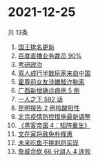 # 2021-12-25
  共 13条

  <!-- BEGIN -->
  <!-- 最后更新时间:Sat Dec 25 2021 09:11:15 GMT+0000 (Coordinated Universal Time) -->
  1. [国王排名更新](https://www.zhihu.com/search?q=国王排名)
1. [百度直播业务裁员 90%](https://www.zhihu.com/search?q=百度裁员)
1. [考研政治](https://www.zhihu.com/search?q=考研政治)
1. [双人成行半数玩家来自中国](https://www.zhihu.com/search?q=双人成行)
1. [霍尊前女友涉嫌敲诈勒索](https://www.zhihu.com/search?q=霍尊前女友)
1. [广西新增确诊病例 5 例](https://www.zhihu.com/search?q=广西疫情)
1. [一人之下 592 话](https://www.zhihu.com/search?q=一人之下)
1. [昆明报告 2 例核酸阳性](https://www.zhihu.com/search?q=昆明疫情)
1. [北京疫情防控措施最新调整](https://www.zhihu.com/search?q=北京疫情防控措施)
1. [《黑客帝国 4：矩阵重生》](https://www.zhihu.com/search?q=黑客帝国4)
1. [文在寅将赦免朴槿惠](https://www.zhihu.com/search?q=朴槿惠)
1. [未来吃鱼不挑刺将实现](https://www.zhihu.com/search?q=鱼刺基因)
1. [詹威合砍 66 分湖人 4 连败](https://www.zhihu.com/search?q=湖人)
  <!-- END -->
  